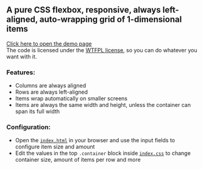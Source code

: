## A pure CSS flexbox, responsive, always left-aligned, auto-wrapping grid of 1-dimensional items
[Click here to open the demo page](https://www.sv443.me/flex-wrap-example/)  
The code is licensed under the [WTFPL license](./LICENSE.txt), so you can do whatever you want with it.  

### Features:
- Columns are always aligned
- Rows are always left-aligned
- Items wrap automatically on smaller screens
- Items are always the same width and height, unless the container can span its full width

### Configuration:
- Open the [`index.html`](./index.html) in your browser and use the input fields to configure item size and amount
- Edit the values in the top `.container` block inside [`index.css`](./index.css) to change container size, amount of items per row and more
